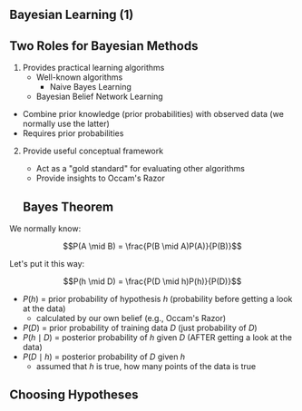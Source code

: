 ## Bayesian Learning (1)

## Two Roles for Bayesian Methods

1. Provides practical learning algorithms
	- Well-known algorithms
		- Naive Bayes Learning
  	- Bayesian Belief Network Learning
  - Combine prior knowledge (prior probabilities) with observed data (we normally use the latter)
  - Requires prior probabilities

2. Provide useful conceptual framework
	- Act as a "gold standard" for evaluating other algorithms
	- Provide insights to Occam's Razor

	## Bayes Theorem

We normally know:

```math
P(A \mid B) = \frac{P(B \mid A)P(A)}{P(B)}
```

Let's put it this way:

```math
P(h \mid D) = \frac{P(D \mid h)P(h)}{P(D)}
```

- $P(h)$ = prior probability of hypothesis $h$ (probability before getting a look at the data)
	- calculated by our own belief (e.g., Occam's Razor)
- $P(D)$ = prior probability of training data $D$ (just probability of $D$)
- $P(h \mid D)$ = posterior probability of $h$ given $D$ (AFTER getting a look at the data)
- $P(D \mid h)$ = posterior probability of $D$ given $h$
	- assumed that $h$ is true, how many points of the data is true

## Choosing Hypotheses

